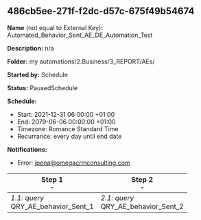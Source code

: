 ## 486cb5ee-271f-f2dc-d57c-675f49b54674

**Name** (not equal to External Key)**:** Automated_Behavior_Sent_AE_DE_Automation_Test

**Description:** n/a

**Folder:** my automations/2.Business/3_REPORT/AEs/

**Started by:** Schedule

**Status:** PausedSchedule

**Schedule:**

* Start: 2021-12-31 06:00:00 +01:00
* End: 2079-06-06 00:00:00 +01:00
* Timezone: Romance Standard Time
* Recurrance: every day until end date

**Notifications:**

* Error: jpena@omegacrmconsulting.com

| Step 1<br>_<small>-</small>_ | Step 2<br>_<small>-</small>_ |
| --- | --- |
| _1.1: query_<br>QRY_AE_behavior_Sent_1 | _2.1: query_<br>QRY_AE_behavior_Sent_2 |
